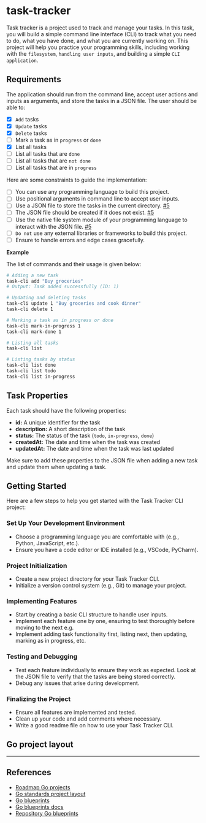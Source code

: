 # task-tracker

Task tracker is a project used to track and manage your tasks. In this task, you will build a simple command line interface (CLI) to track what you need to do, what you have done, and what you are currently working on. This project will help you practice your programming skills, including working with the `filesystem`, `handling user inputs`, and building a simple `CLI application`.

## Requirements

The application should run from the command line, accept user actions and inputs as arguments, and store the tasks in a JSON file. The user should be able to:

- [x] `Add` tasks
- [x] `Update` tasks
- [x] `Delete` tasks
- [ ] Mark a task as in `progress` or `done`
- [x] List all tasks
- [ ] List all tasks that are `done`
- [ ] List all tasks that are `not done`
- [ ] List all tasks that are in `progress`

Here are some constraints to guide the implementation:

- [ ] You can use any programming language to build this project.
- [ ] Use positional arguments in command line to accept user inputs.
- [ ] Use a JSON file to store the tasks in the current directory. [#5](https://github.com/kaioaresi/task-tracker/issues/5)
- [ ] The JSON file should be created if it does not exist. [#5](https://github.com/kaioaresi/task-tracker/issues/5)
- [ ] Use the native file system module of your programming language to interact with the JSON file. [#5](https://github.com/kaioaresi/task-tracker/issues/5)
- [ ] `Do not` use any external libraries or frameworks to build this project.
- [ ] Ensure to handle errors and edge cases gracefully.

**Example**

The list of commands and their usage is given below:

```bash
# Adding a new task
task-cli add "Buy groceries"
# Output: Task added successfully (ID: 1)

# Updating and deleting tasks
task-cli update 1 "Buy groceries and cook dinner"
task-cli delete 1

# Marking a task as in progress or done
task-cli mark-in-progress 1
task-cli mark-done 1

# Listing all tasks
task-cli list

# Listing tasks by status
task-cli list done
task-cli list todo
task-cli list in-progress
```

## Task Properties

Each task should have the following properties:

- **id:** A unique identifier for the task
- **description:** A short description of the task
- **status:** The status of the task (`todo`, `in-progress`, `done`)
- **createdAt:** The date and time when the task was created
- **updatedAt:** The date and time when the task was last updated

Make sure to add these properties to the JSON file when adding a new task and update them when updating a task.

## Getting Started

Here are a few steps to help you get started with the Task Tracker CLI project:

### Set Up Your Development Environment

- Choose a programming language you are comfortable with (e.g., Python, JavaScript, etc.).
- Ensure you have a code editor or IDE installed (e.g., VSCode, PyCharm).

### Project Initialization

- Create a new project directory for your Task Tracker CLI.
- Initialize a version control system (e.g., Git) to manage your project.

### Implementing Features

- Start by creating a basic CLI structure to handle user inputs.
- Implement each feature one by one, ensuring to test thoroughly before moving to the next e.g.
- Implement adding task functionality first, listing next, then updating, marking as in progress, etc.

### Testing and Debugging

- Test each feature individually to ensure they work as expected. Look at the JSON file to verify that the tasks are being stored correctly.
- Debug any issues that arise during development.

### Finalizing the Project

- Ensure all features are implemented and tested.
- Clean up your code and add comments where necessary.
- Write a good readme file on how to use your Task Tracker CLI.

## Go project layout

---

## References

- [Roadmap Go projects](https://roadmap.sh/projects/task-tracker)
- [Go standards project layout ](https://github.com/golang-standards/project-layout/blob/master/README_ptBR.md)
- [Go blueprints](https://go-blueprint.dev/)
- [Go blueprints docs](https://docs.go-blueprint.dev/)
- [Repository Go blueprints](https://github.com/Melkeydev/go-blueprint)
